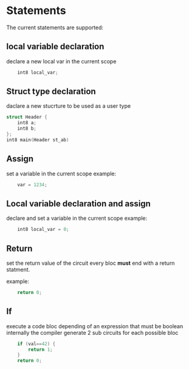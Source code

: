 # Statements

The current statements are supported:

## local variable declaration

declare a new local var in the current scope

```c
	int8 local_var;
```

## Struct type declaration

daclare a new stucrture to be used as a user type

```c
struct Header {
	int8 a;
	int8 b;
};
int8 main(Header st_ab) 
```


## Assign

set a variable in the current scope
example: 
```c
	var = 1234;
```

## Local variable declaration and assign

declare and set a variable in the current scope
example: 
```c
	int8 local_var = 0;
```

## Return

set the return value of the circuit
every bloc **must** end with a return statment.

example: 
```c
	return 0;
```

## If

execute a code bloc depending of an expression that must be boolean
internally the compiler generate 2 sub circuits for each possible bloc

```c
	if (val==42) {
		return 1;
	}
	return 0;
```



